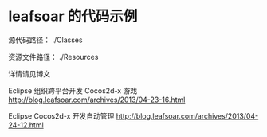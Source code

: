 # leafsoar 的代码示例

源代码路径： ./Classes

资源文件路径： ./Resources

详情请见博文

Eclipse 组织跨平台开发 Cocos2d-x 游戏 <http://blog.leafsoar.com/archives/2013/04-23-16.html>

Eclipse Cocos2d-x 开发自动管理 <http://blog.leafsoar.com/archives/2013/04-24-12.html>
